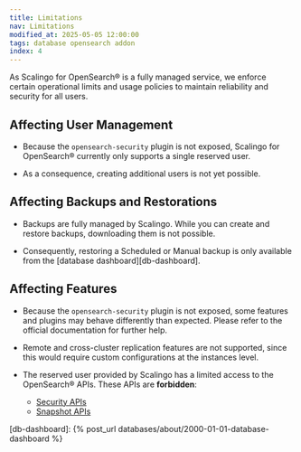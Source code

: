 ```yaml
---
title: Limitations
nav: Limitations
modified_at: 2025-05-05 12:00:00
tags: database opensearch addon
index: 4
---
```



As Scalingo for OpenSearch® is a fully managed service, we enforce certain
operational limits and usage policies to maintain reliability and security for
all users.


## Affecting User Management

- Because the `opensearch-security` plugin is not exposed, Scalingo for
  OpenSearch® currently only supports a single reserved user.

- As a consequence, creating additional users is not yet possible.


## Affecting Backups and Restorations

- Backups are fully managed by Scalingo. While you can create and restore
  backups, downloading them is not possible.

- Consequently, restoring a Scheduled or Manual backup is only available from
  the [database dashboard][db-dashboard].


## Affecting Features

- Because the `opensearch-security` plugin is not exposed, some features and
  plugins may behave differently than expected. Please refer to the official
  documentation for further help.

- Remote and cross-cluster replication features are not supported, since this
  would require custom configurations at the instances level.

- The reserved user provided by Scalingo has a limited access to the
  OpenSearch® APIs. These APIs are **forbidden**:
  - [Security APIs][opensearch-api-security]
  - [Snapshot APIs][opensearch-api-snapshot]



[opensearch-api-security]: https://docs.opensearch.org/docs/latest/api-reference/security-apis/
[opensearch-api-snapshot]: https://docs.opensearch.org/docs/latest/api-reference/snapshots/index/

[db-dashboard]: {% post_url databases/about/2000-01-01-database-dashboard %}
